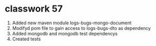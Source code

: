 # classwork 57
1. Added new maven module logs-bugs-mongo-document
1. Modifyd pom file to gain access to logs-bugs-dto as dependency
1. Added mongodb and mongodb test dependencys
1. Created tests